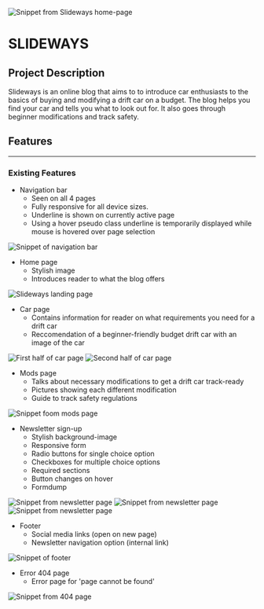 ![Snippet from Slideways home-page](assets/images/homepage.jpg)

# SLIDEWAYS

## **Project Description**

Slideways is an online blog that aims to to introduce car enthusiasts to the basics of buying and modifying a drift car on a budget. The blog helps you find your car and tells you what to look out for. It also goes through beginner modifications and track safety.

## **Features**

---

### **Existing Features**

* Navigation bar
  * Seen on all 4 pages
  * Fully responsive for all device sizes.
  * Underline is shown on currently active page
  * Using a hover pseudo class underline is temporarily displayed while mouse is hovered over page selection

![Snippet of navigation bar](assets/images/nav-bar.jpg)

* Home page
  * Stylish image
  * Introduces reader to what the blog offers

![Slideways landing page](assets/images/landing-page.jpg)

* Car page
  * Contains information for reader on what requirements you need for a drift car
  * Reccomendation of a beginner-friendly budget drift car with an image of the car

![First half of car page](assets/images/car-page.jpg)
![Second half of car page](assets/images/car-page-2.jpg)

* Mods page
  * Talks about necessary modifications to get a drift car track-ready
  * Pictures showing each different modification
  * Guide to track safety regulations

![Snippet foom mods page](assets/images/mods-page.jpg)

* Newsletter sign-up
  * Stylish background-image
  * Responsive form
  * Radio buttons for single choice option
  * Checkboxes for multiple choice options
  * Required sections
  * Button changes on hover
  * Formdump

![Snippet from newsletter page](assets/images/newsletter-page.jpg)
![Snippet from newsletter page](assets/images/validation.jpg)
![Snippet from newsletter page](assets/images/formdump.jpg)

* Footer
  * Social media links (open on new page)
  * Newsletter navigation option (internal link)

![Snippet of footer](assets/images/footer.jpg)

* Error 404 page
  * Error page for 'page cannot be found'

![Snippet from 404 page](assets/images/404.jpg)

